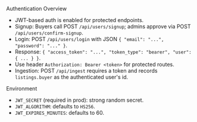 Authentication Overview

- JWT-based auth is enabled for protected endpoints.
- Signup: Buyers call POST `/api/users/signup`; admins approve via POST `/api/users/confirm-signup`.
- Login: POST `/api/users/login` with JSON `{ "email": "...", "password": "..." }`.
- Response: `{ "access_token": "...", "token_type": "bearer", "user": { ... } }`.
- Use header `Authorization: Bearer <token>` for protected routes.
- Ingestion: POST `/api/ingest` requires a token and records `listings.buyer` as the authenticated user's id.

Environment

- `JWT_SECRET` (required in prod): strong random secret.
- `JWT_ALGORITHM`: defaults to `HS256`.
- `JWT_EXPIRES_MINUTES`: defaults to 60.
